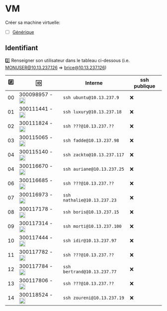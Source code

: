 # VM

Créer sa machine virtuelle: 

- [ ] [Générique](https://github.com/CollegeBoreal/Tutoriels/tree/master/2.Virtualisation/2.VM/1.Docker-Machine/0.Generic)

## Identifiant

:two: Renseigner son utilisateur dans le tableau ci-dessous (i.e. MONUSER@10.13.237.126 => brice@10.13.237.126)

|:hash:| :id:      | Interne                 | ssh publique     |
|------|-----------|-------------------------|------------------|
| 00   | 300098957 - <image src="https://avatars0.githubusercontent.com/u/62551735?s=400&v=4" width=20 height=20></image> | `ssh ubuntu@10.13.237.9` |:x:|
| 01   | 300111441 - <image src="https://avatars2.githubusercontent.com/u/55207099?s=400&v=4" width=20 height=20></image> | `ssh luxury@10.13.237.18`|:x:|
| 02   | 300111824 - <image src="https://avatars2.githubusercontent.com/u/54911706?s=400&v=4" width=20 height=20></image> | `ssh ???@10.13.237.??`   |:x:|
| 03   | 300115065 - <image src="https://avatars0.githubusercontent.com/u/54910778?s=400&v=4" width=20 height=20></image> | `ssh fadde@10.13.237.98`   |:x:|
| 04   | 300115140 - <image src="https://avatars0.githubusercontent.com/u/54910329?s=460&v=4" width=20 height=20></image> | `ssh zackto@10.13.237.117`   |:x:|
| 04   | 300116670 - <image src="https://avatars0.githubusercontent.com/u/55238107?s=460&v=4" width=20 height=20></image> | `ssh auriane@10.13.237.25`   |:x:|
| 06   | 300116685 - <image src="https://avatars0.githubusercontent.com/u/54910751?s=460&v=4" width=20 height=20></image> | `ssh ???@10.13.237.??`   | :x: |
| 07   | 300116973 - <image src="https://avatars0.githubusercontent.com/u/54910252?s=460&v=4" width=20 height=20></image> | `ssh nathalie@10.13.237.23`  | :x:|
| 08   | 300117178 - <image src="https://avatars0.githubusercontent.com/u/54910937?s=460&v=4" width=20 height=20></image> | `ssh boris@10.13.237.15`     | :x:|
| 09   | 300117314 - <image src="https://avatars0.githubusercontent.com/u/54910700?s=460&v=4" width=20 height=20></image> | `ssh morti@10.13.237.100`    | :x:|
| 10   | 300117444 - <image src="https://avatars0.githubusercontent.com/u/54910261?s=460&v=4" width=20 height=20></image> | `ssh idir@10.13.237.97`   | :x:|
| 11   | 300117782 - <image src="https://avatars0.githubusercontent.com/u/56364697?s=460&v=4" width=20 height=20></image> | `ssh ???@10.13.237.??`   |:x:|
| 12   | 300117784 - <image src="https://avatars0.githubusercontent.com/u/54910102?s=460&v=4" width=20 height=20></image> | `ssh bertrand@10.13.237.77`   |:x:|
| 13   | 300117806 - <image src="https://avatars0.githubusercontent.com/u/54910103?s=460&v=4" width=20 height=20></image> | `ssh ???@10.13.237.??`   |:x:|
| 14   | 300118524 - <image src="https://avatars0.githubusercontent.com/u/56364857?s=460&v=4" width=20 height=20></image> | `ssh zoureni@10.13.237.19`   |:x:|
